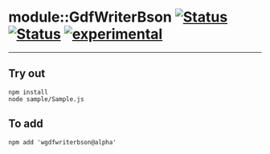 
# module::GdfWriterBson [![Status](https://circleci.com/gh/Wandalen/wGdfWriterBson.svg?style=shield)](https://img.shields.io/circleci/build/github/Wandalen/wGdfWriterBson?label=Test&logo=Test) [![Status](https://github.com/Wandalen/wGdfWriterBson/workflows/Test/badge.svg)](https://github.com/Wandalen/wGdfWriterBson/actions?query=workflow%3ATest) [![experimental](https://img.shields.io/badge/stability-experimental-orange.svg)](https://github.com/emersion/stability-badges#experimental)

___

## Try out
```
npm install
node sample/Sample.js
```

## To add
```
npm add 'wgdfwriterbson@alpha'
```

